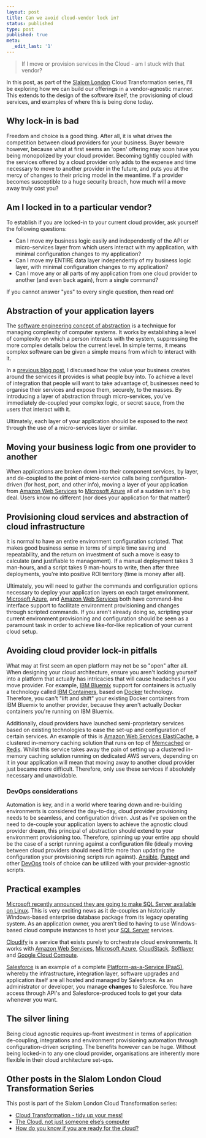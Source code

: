 ```yaml
---
layout: post
title: Can we avoid cloud-vendor lock in?
status: published
type: post
published: true
meta:
  _edit_last: '1'
---
```


> If I move or provision services in the Cloud - am I stuck with that vendor?

In this post, as part of the [Slalom London](https://www.slalom.com/locations/london) Cloud Transformation series, I'll be exploring how we can build our offerings in a vendor-agnostic manner. This extends to the design of the software itself, the provisioning of cloud services, and examples of where this is being done today.

## Why lock-in is bad

Freedom and choice is a good thing. After all, it is what drives the competition between cloud providers for your business. Buyer beware however, because what at first seems an 'open' offering may soon have you being monopolized by your cloud provider. Becoming tightly coupled with the services offered by a cloud provider only adds to the expense and time necessary to move to another provider in the future, and puts you at the mercy of changes to their pricing model in the meantime. If a provider becomes susceptible to a huge security breach, how much will a move away truly cost you?

## Am I locked in to a particular vendor?

To establish if you are locked-in to your current cloud provider, ask yourself the following questions:

* Can I move my business logic easily and independently of the API or micro-services layer from which users interact with my application, with minimal configuration changes to my application?
* Can I move my ENTIRE data layer independently of my business logic layer, with minimal configuration changes to my application?
* Can I move any or all parts of my application from one cloud provider to another (and even back again), from a single command?

If you cannot answer "yes" to every single question, then read on!

## Abstraction of your application layers

The [software engineering concept of abstraction](https://en.wikipedia.org/wiki/Abstraction_(computer_science)) is a technique for managing complexity of computer systems. It works by establishing a level of complexity on which a person interacts with the system, suppressing the more complex details below the current level. In simple terms, it means complex software can be given a simple means from which to interact with it.

In a [previous blog post](http://aaronallport.com/2015/10/14/rapid-prototype-your-way-to-microservices-enablement.html), I discussed how the value your business creates around the services it provides is what people buy into. To achieve a level of integration that people will want to take advantage of, businesses need to organise their services and expose them, securely, to the masses. By introducing a layer of abstraction through micro-services, you've immediately de-coupled your complex logic, or secret sauce, from the users that interact with it.

Ultimately, each layer of your application should be exposed to the next through the use of a micro-services layer or similar.

## Moving your business logic from one provider to another

When applications are broken down into their component services, by layer, and de-coupled to the point of micro-service calls being configuration-driven (for host, port, and other info), moving a layer of your application from [Amazon Web Services](http://aws.amazon.com/) to [Microsoft Azure](https://azure.microsoft.com/en-gb/) all of a sudden isn't a big deal. Users know no different (nor does your application for that matter!)

## Provisioning cloud services and abstraction of cloud infrastructure

It is normal to have an entire environment configuration scripted. That makes good business sense in terms of simple time saving and repeatability, and the return on investment of such a move is easy to calculate (and justifiable to management). If a manual deployment takes 3 man-hours, and a script takes 9 man-hours to write, then after three deployments, you're into positive ROI territory (time is money after all).

Ultimately, you will need to gather the commands and configuration options necessary to deploy your application layers on each target environment. [Microsoft Azure](https://azure.microsoft.com/en-gb/documentation/articles/virtual-machines-command-line-tools/), and [Amazon Web Services](https://aws.amazon.com/cli/) both have command-line interface support to facilitate environment provisioning and changes through scripted commands. If you aren't already doing so, scripting your current environment provisioning and configuration should be seen as a paramount task in order to achieve like-for-like replication of your current cloud setup.

## Avoiding cloud provider lock-in pitfalls

What may at first seem an open platform may not be so "open" after all. When designing your cloud architecture, ensure you aren't locking yourself into a platform that actually has intricacies that will cause headaches if you move provider. For example, [IBM Bluemix](http://www.ibm.com/cloud-computing/bluemix/) support for containers is actually a technology called [IBM Containers](http://www.ibm.com/cloud-computing/bluemix/containers/), based on [Docker](https://www.docker.com/) technology. Therefore, you can't "lift and shift" your existing Docker containers from IBM Bluemix to another provider, because they aren't actually Docker containers you're running on IBM Bluemix.

Additionally, cloud providers have launched semi-proprietary services based on existing technologies to ease the set-up and configuration of certain services. An example of this is [Amazon Web Services ElastiCache](https://aws.amazon.com/elasticache/), a clustered in-memory caching solution that runs on top of [Memcached](http://www.memcached.org/) or [Redis](http://redis.io/). Whilst this service takes away the pain of setting up a clustered in-memory caching solution running on dedicated AWS servers, depending on it in your application will mean that moving away to another cloud provider just became more difficult. Therefore, only use these services if absolutely necessary and unavoidable.

### DevOps considerations

Automation is key, and in a world where tearing down and re-building environments is considered the day-to-day, cloud provider provisioning needs to be seamless, and configuration driven. Just as I've spoken on the need to de-couple your application layers to achieve the agnostic cloud provider dream, this principal of abstraction should extend to your environment provisioning too. Therefore, spinning up your entire app should be the case of a script running against a configuration file (ideally moving between cloud providers should need little more than updating the configuration your provisioning scripts run against). [Ansible](https://www.ansible.com/), [Puppet](https://puppetlabs.com/) and other [DevOps](https://en.wikipedia.org/wiki/DevOps) tools of choice can be utilized with your provider-agnostic scripts.

## Practical examples

[Microsoft recently announced they are going to make SQL Server available on Linux](https://blogs.microsoft.com/blog/2016/03/07/announcing-sql-server-on-linux/). This is very exciting news as it de-couples an historically Windows-based enterprise database package from its legacy operating system. As an application owner, you aren't tied to having to use Windows-based cloud compute instances to host your [SQL Server](https://www.microsoft.com/en-gb/server-cloud/products/sql-server/) services.

[Cloudify](http://getcloudify.org/) is a service that exists purely to orchestrate cloud environments. It works with [Amazon Web Services](http://aws.amazon.com/), [Microsoft Azure](https://azure.microsoft.com/en-gb/), [CloudStack](https://cloudstack.apache.org/), [Softlayer](http://www.softlayer.com/) and [Google Cloud Compute](https://cloud.google.com/compute/).

[Salesforce](http://www.salesforce.com/uk/) is an example of a complete [Platform-as-a-Service (PaaS)](https://en.wikipedia.org/wiki/Platform_as_a_service), whereby the infrastructure, integration layer, software upgrades and application itself are all hosted and managed by Salesforce. As an administrator or developer, you manage **changes** to Salesforce. You have access through API's and Salesforce-produced tools to get your data whenever you want.

## The silver lining

Being cloud agnostic requires up-front investment in terms of application de-coupling, integrations and environment provisioning automation through configuration-driven scripting. The benefits however can be huge. Without being locked-in to any one cloud provider, organisations are inherently more flexible in their cloud architecture set-ups.

## Other posts in the Slalom London Cloud Transformation Series

This post is part of the Slalom London Cloud Transformation series:

* [Cloud Transformation - tidy up your mess!](https://www.linkedin.com/pulse/cloud-transformation-tidy-up-your-mess-matt-mould)
* [The Cloud, not just someone else’s computer](https://www.linkedin.com/pulse/cloud-just-someone-elses-computer-robert-eriksson)
* [How do you know if you are ready for the cloud?](https://www.linkedin.com/pulse/how-do-you-know-ready-cloud-miguel-blasco)
